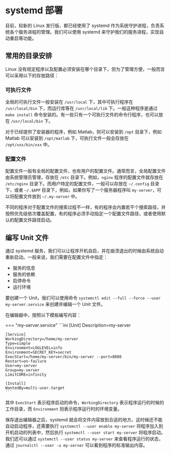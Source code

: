 # systemd 部署

目前，较新的 Linux 发行版，都已经使用了 systemd 作为系统守护进程，负责系统各个服务进程的管理。我们可以使用 systemd 来守护我们的服务进程，实现自动重启等功能。

## 常用的目录安排

Linux 没有规定程序以及配置必须安装在哪个目录下，但为了管理方便，一般而言可以采用以下的存放路径：

### 可执行文件

全局的可执行文件一般安装在 `/usr/local` 下，其中可执行程序在 `/usr/local/bin` 下，而运行库等在 `/usr/local/lib` 下。一般这种程序是通过 `make install` 命令安装的。有一些只有一个可执行文件的命令行程序，也可以放在 `/usr/local/bin` 下。

对于已经提供了安装器的程序，例如 Matlab，则可以安装到 `/opt` 目录下，例如 Matlab 可以安装到 `/opt/matlab` 下，可执行文件一般会存放在 `/opt/xxx/bin/xxx` 中。

### 配置文件

配置文件一般有全局的配置文件，也有用户的配置文件。通常而言，全局配置文件由系统管理员管理，存放在 `/etc` 目录下。例如，`nginx` 程序的配置文件就存放在 `/etc/nginx` 目录下。而用户特定的配置文件，一般可以存放在 `~/.config` 目录下，或者 `~/.$APP` 目录下，例如，如果你写了一个服务器程序叫 `my-server`，可以将配置文件放到 `~/.my-server` 中。

不同的程序对于配置文件的搜索过程不一样，有的程序会内置若干个搜索路径，并按照优先级依次覆盖配置，有的程序必须手动指定一个配置文件路径，或者使用默认的配置文件路径启动。

## 编写 Unit 文件

通过 systemd 服务，我们可以让程序开机自启，并在崩溃退出的时候由系统自动重新启动。一般来说，我们需要在配置文件中指定：

- 服务的信息
- 服务的依赖
- 启停命令
- 运行环境

要创建一个 Unit，我们可以使用命令 `systemctl edit --full --force --user my-server.service` 来创建并编辑一个 Unit 文件。

在编辑器中，按照以下模板编写内容：

=== "my-server.service"
    ```ini
    [Unit]
    Description=my-server

    [Service]
    WorkingDirectory=/home/my-server
    Type=simple
    Environment=LOGLEVEL=info
    Environment=SECRET_KEY=secret
    ExecStart=/home/my-server/bin/my-server --port=8080
    Restart=on-failure
    User=my-server
    Group=my-server
    LimitCORE=infinity

    [Install]
    WantedBy=multi-user.target
    ```

其中 `ExecStart` 表示程序启动的命令，`WorkingDirectory` 表示程序运行的时候的工作目录，而 `Environment` 则表示程序运行时的环境变量。

保存退出编辑器之后，systemd 就会将文件内容放到合适的地方。这时候还不能自动启动程序，还需要执行 `systemctl --user enable my-server` 将程序加入到开机启动的列表中，然后执行 `systemctl --user start my-server` 将程序启动。我们还可以通过 `systemctl --user status my-server` 来查看程序运行的状态，通过 `journalctl --user -u my-server` 可以看到程序的标准输出内容。
